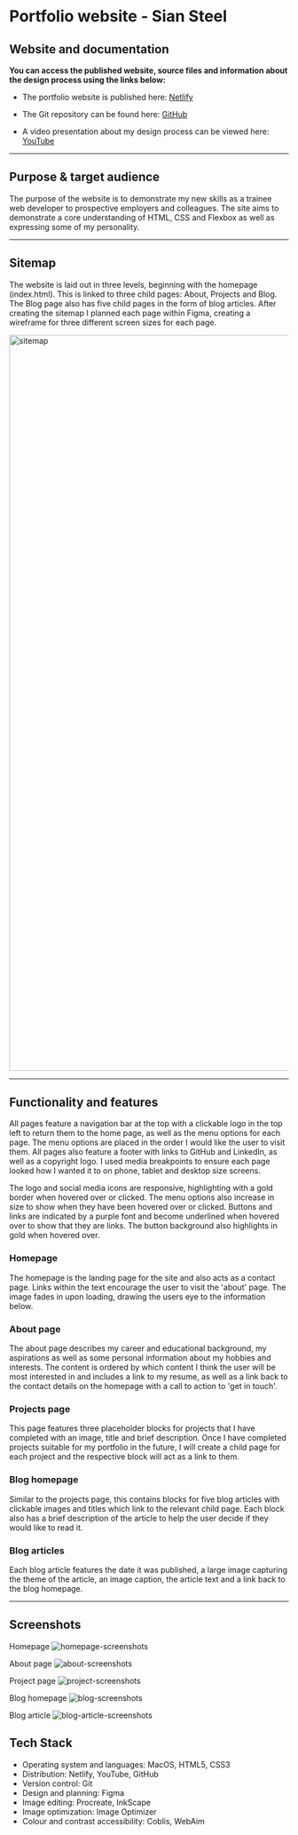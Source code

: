 # Portfolio website - Sian Steel

## Website and documentation

**You can access the published website, source files and information about the design process using the links below:**

- The portfolio website is published here: [Netlify](https://sian-steel-portfolio.netlify.app/)

- The Git repository can be found here: [GitHub](https://github.com/Essteel/SiannonSteel_T1A2)

- A video presentation about my design process can be viewed here: [YouTube](https://youtu.be/I82UKUCw0RI)

---

## Purpose & target audience

The purpose of the website is to demonstrate my new skills as a trainee web developer to prospective employers and colleagues. The site aims to demonstrate a core understanding of HTML, CSS and Flexbox as well as expressing some of my personality.

---

## Sitemap

The website is laid out in three levels, beginning with the homepage (index.html). This is linked to three child pages: About, Projects and Blog. The Blog page also has five child pages in the form of blog articles. After creating the sitemap I planned each page within Figma, creating a wireframe for three different screen sizes for each page.

<img width="1326" alt="sitemap" src="https://user-images.githubusercontent.com/110761232/187011997-f037635c-ee20-4617-8a9d-1345b949957b.png">

---

## Functionality and features

All pages feature a navigation bar at the top with a clickable logo in the top left to return them to the home page, as well as the menu options for each page. The menu options are placed in the order I would like the user to visit them. All pages also feature a footer with links to GitHub and LinkedIn, as well as a copyright logo. I used media breakpoints to ensure each page looked how I wanted it to on phone, tablet and desktop size screens.

The logo and social media icons are responsive, highlighting with a gold border when hovered over or clicked. The menu options also increase in size to show when they have been hovered over or clicked. Buttons and links are indicated by a purple font and become underlined when hovered over to show that they are links. The button background also highlights in gold when hovered over.

### **Homepage**

The homepage is the landing page for the site and also acts as a contact page. Links within the text encourage the user to visit the 'about' page. The image fades in upon loading, drawing the users eye to the information below.

### **About page**

The about page describes my career and educational background, my aspirations as well as some personal information about my hobbies and interests. The content is ordered by which content I think the user will be most interested in and includes a link to my resume, as well as a link back to the contact details on the homepage with a call to action to 'get in touch'.

### **Projects page**

This page features three placeholder blocks for projects that I have completed with an image, title and brief description. Once I have completed projects suitable for my portfolio in the future, I will create a child page for each project and the respective block will act as a link to them.

### **Blog homepage**

Similar to the projects page, this contains blocks for five blog articles with clickable images and titles which link to the relevant child page. Each block also has a brief description of the article to help the user decide if they would like to read it.

### **Blog articles**

Each blog article features the date it was published, a large image capturing the theme of the article, an image caption, the article text and a link back to the blog homepage.

---

## Screenshots

Homepage
![homepage-screenshots](https://github.com/Essteel/SiannonSteel_T1A2/assets/110761232/ef2ef7ba-6f78-4487-8dc9-c2c4311c472f)

About page
![about-screenshots](https://user-images.githubusercontent.com/110761232/187011986-07b98138-4da2-48ab-80b8-b1792aeb2996.png)

Project page
![project-screenshots](https://user-images.githubusercontent.com/110761232/187011996-8f6e3554-c18c-4043-bad5-329de25d2f66.png)

Blog homepage
![blog-screenshots](https://user-images.githubusercontent.com/110761232/187011994-25e79034-c439-4e2a-979c-c14fee2c063b.png)

Blog article
![blog-article-screenshots](https://user-images.githubusercontent.com/110761232/187011992-668272ef-cf72-486c-a73e-e5432f518ced.png)

## Tech Stack

- Operating system and languages: MacOS, HTML5, CSS3
- Distribution: Netlify, YouTube, GitHub
- Version control: Git
- Design and planning: Figma
- Image editing: Procreate, InkScape
- Image optimization: Image Optimizer
- Colour and contrast accessibility: Coblis, WebAim



